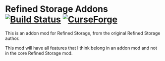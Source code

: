 # Refined Storage Addons [![Build Status](https://jenkins.raoulvdberge.com/buildStatus/icon?job=refinedstorageaddons-mc1.14)](https://jenkins.raoulvdberge.com/job/refinedstorageaddons-mc1.14/) [![CurseForge](http://cf.way2muchnoise.eu/full_272302_downloads.svg)](http://minecraft.curseforge.com/projects/refined-storage-addons)

This is an addon mod for Refined Storage, from the original Refined Storage author.

This mod will have all features that I think belong in an addon mod and not in the core Refined Storage mod.
